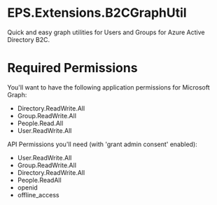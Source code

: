 # EPS.Extensions.B2CGraphUtil
Quick and easy graph utilities for Users and Groups for Azure Active Directory B2C.

# Required Permissions

You'll want to have the following application permissions for Microsoft Graph:

- Directory.ReadWrite.All
- Group.ReadWrite.All
- People.Read.All
- User.ReadWrite.All


API Permissions you'll need (with 'grant admin consent' enabled): 
- User.ReadWrite.All
- Group.ReadWrite.All
- Directory.ReadWrite.All
- People.ReadAll
- openid
- offline_access
